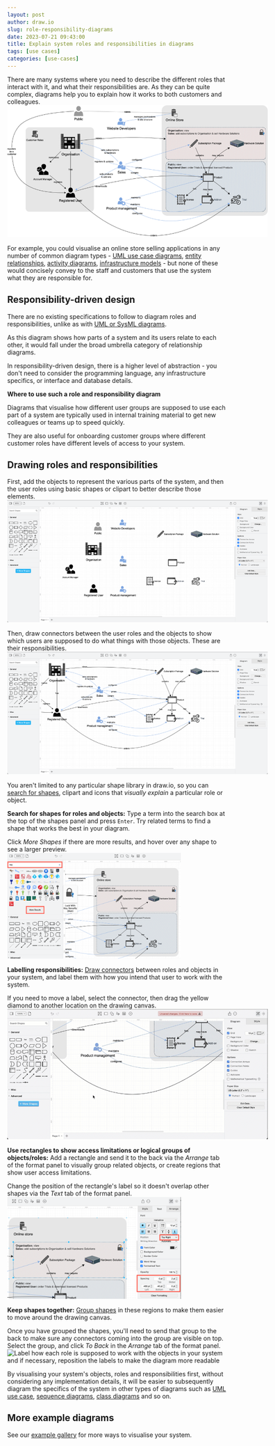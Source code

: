 ```yaml
---
layout: post
author: draw.io
slug: role-responsibility-diagrams
date: 2023-07-21 09:43:00
title: Explain system roles and responsibilities in diagrams
tags: [use cases]
categories: [use-cases]
---
```



There are many systems where you need to describe the different roles that interact with it, and what their responsibilities are. As they can be quite complex, diagrams help you to explain how it works to both customers and colleagues. 
<br /><img src="/assets/img/blog/role-diagram-example.png" style="width=100%;max-width:600px;height:auto;" alt="A roles and responsibilities diagram is ideal to onboard new colleagues or customers to a complex system">

For example, you could visualise an online store selling applications in any number of common diagram types - [UML use case diagrams](/blog/uml-use-case-diagrams.html), [entity relationships](/blog/entity-relationship-tables.html), [activity diagrams](/blog/uml-activity-diagrams.html), [infrastructure models](/blog/network-diagrams.html) - but none of these would concisely convey to the staff and customers that use the system what they are responsible for.


## Responsibility-driven design

There are no existing specifications to follow to diagram roles and responsibilities, unlike as with [UML or SysML diagrams](/blog/sysml-vs-uml.html). 

As this diagram shows how parts of a system and its users relate to each other, it would fall under the broad umbrella category of relationship diagrams. 

In responsibility-driven design, there is a higher level of abstraction -  you don't need to consider the programming language, any infrastructure specifics, or interface and database details. 

**Where to use such a role and responsibility diagram**

Diagrams that visualise how different user groups are supposed to use each part of a system are typically used in internal training material to get new colleagues or teams up to speed quickly. 

They are also useful for onboarding customer groups where different customer roles have different levels of access to your system.


## Drawing roles and responsibilities

First, add the objects to represent the various parts of the system, and then the user roles using basic shapes or clipart to better describe those elements. 
<br /><img src="/assets/img/blog/role-diagram-roles-objects.png" style="width=100%;max-width:600px;height:auto;" alt="A roles and responsibilities diagram is ideal to onboard new colleagues or customers to a complex system">

Then, draw connectors between the user roles and the objects to show which users are supposed to do what things with those objects. These are their responsibilities.
<br /><img src="/assets/img/blog/role-diagram-responsibilities-connectors.png" style="width=100%;max-width:600px;height:auto;" alt="A roles and responsibilities diagram is ideal to onboard new colleagues or customers to a complex system">



You aren't limited to any particular shape library in draw.io, so you can [search for shapes](/doc/faq/shape-search.html), clipart and icons that _visually explain_ a particular role or object. 

**Search for shapes for roles and objects:** Type a term into the search box at the top of the shapes panel and press ``Enter``. Try related terms to find a shape that works the best in your diagram. 

Click _More Shapes_ if there are more results, and hover over any shape to see a larger preview. 
<br /><img src="/assets/img/blog/role-diagram-search-shapes.png" style="width=100%;max-width:400px;height:auto;" alt="Search shapes for appropriate shapes and icons to best visualise the roles, objects and limited regions in the shapes panel on the left in draw.io">


**Labelling responsibilities:** [Draw connectors](/doc/faq/connectors.html) between roles and objects in your system, and label them with how you intend that user to work with the system. 

If you need to move a label, select the connector, then drag the yellow diamond to another location on the drawing canvas. 
<br /><img src="/assets/img/blog/role-diagram-move-label.gif" style="width=100%;max-width:600px;height:auto;" alt="Label how each role is supposed to work with the objects in your system and if necessary, reposition the labels to make the diagram more readable">

**Use rectangles to show access limitations or logical groups of objects/roles:** Add a rectangle and send it to the back via the _Arrange_ tab of the format panel to visually group related objects, or create regions that show user access limitations.

Change the position of the rectangle's label so it doesn't overlap other shapes via the _Text_ tab of the format panel.
<br /><img src="/assets/img/blog/role-diagram-reposition-shape-label.png" style="width=100%;max-width:400px;height:auto;" alt="Use the tools in the Text tab of the format panel to position your region shape's label">

**Keep shapes together:** [Group shapes](/doc/faq/group-shapes-connectors.html) in these regions to make them easier to move around the drawing canvas. 

Once you have grouped the shapes, you'll need to send that group to the back to make sure any connectors coming into the group are visible on top. Select the group, and click _To Back_ in the _Arrange_ tab of the format panel. 
<br /><img src="/assets/img/blog/role-diagram-group-shapes.gif" style="width=100%;max-width:600px;height:auto;" alt="Label how each role is supposed to work with the objects in your system and if necessary, reposition the labels to make the diagram more readable">

By visualising your system's objects, roles and responsibilities first, without considering any implementation details, it will be easier to subsequently diagram the specifics of the system in other types of diagrams such as [UML use case](/blog/uml-use-case-diagrams.html), [sequence diagrams](/blog/sequence-diagrams.html), [class diagrams](/blog/uml-class-diagrams.html) and so on.

## More example diagrams

See our [example gallery](/example-diagrams.html) for more ways to visualise your system.